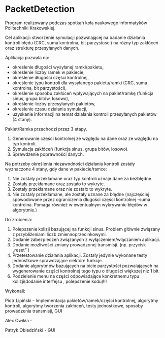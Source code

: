 # PacketDetection
Program realizowany podczas spotkań koła naukowego informatyków Politechniki Krakowskiej.


Cel aplikacji: stworzenie symulacji pozwalającej na badanie działania kontroli błędu 
              (CRC, suma kontrolna, bit parzystości) na różny typ zakłóceń oraz strukturę przesyłanych danych.
              

Aplikacja pozwala na:
- określenie długości wysyłanej ramki/pakietu,
- określenie liczby ramek w pakiecie,
- określenie długości części kontrolnej,
- określenie typu kontroli dla wysyłanego pakietu/ramki (CRC, suma kontrolna, bit parzystości),
- określenie sposobu zakłóceń wpływających na pakiet/ramkę (funkcja sinus, grupa bitów, losowo),
- określenie liczby przesyłanych pakietów,
- określenie czasu działania symulacji,
- uzyskanie informacji na temat działania kontroli przesyłanych pakietów (4 stany).


Pakiet/Ramka przechodzi przez 3 etapy.
1.	Generowanie części kontrolnej ze względu na dane oraz ze względu na typ kontroli.
2.	Symulacja zakłóceń (funkcja sinus, grupa bitów, losowo).
3.	Sprawdzenie poprawności danych.


Na potrzeby określenia niezawodności działania kontroli zostały wyznaczone 4 stany, gdy dane 
w pakiecie/ramce:
1.	Nie zostały przekłamane oraz typ kontroli uznaje dane za bezbłędne.
2.	Zostały przekłamane oraz zostało to wykryte.
3.	Zostały przekłamane oraz nie zostało to wykryte.
4.	Nie zostały przekłamane, ale zostały uznane za błędne 
(najczęściej spowodowane przez ograniczenia długości części kontrolnej -suma kontrolna. 
Pomaga również w ewentualnym wykrywaniu błędów w algorytmie.)


Do zrobienia:
1. Polepszenie kolizji bazującej na funkcji sinus. Problem głównie związany z przybliżeniami liczb zmiennoprzecinkowymi.
2. Dodanie zabezpieczeń związanych z wyłączeniem/włączaniem aplikacji. 
3. Dodanie możliwości zmiany prowadzonej transmisji. (np. przycisk „reset” )
4. Przetestowanie działania aplikacji. Zostały jedynie wykonane testy jednostkowe sprawdzające niektóre funkcje.
5. Dodanie algorytmów bazujących na bicie parzystości pozwalających na wygenerowanie części kontrolnej tego typu o długości większej niż 1 bit.
6. Podzielenie menu na części odpowiadające konkretnemu typu kolizji(dodanie interfejsu , polepszenie kodu)!!! 

Wykonali:

Piotr Lipiński – Implementacja pakietów/ramek/części kontrolnej, algorytmy kontroli, algorytmy tworzenia zakłóceń, testy jednostkowe, 
sposoby prowadzenia transmisji, GUI

Alex Ćwikła -

Patryk Obiedziński - GUI
